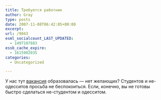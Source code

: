 ```yaml
---
title: Требуется работник
author: Gray
type: posts
date: 2007-11-08T06:42:05+00:00
excerpt:
url: /9043
esml_socialcount_LAST_UPDATED:
  - 1497107883
essb_cache_expire:
  - 1615902035
categories:
  - Uncategorized

---
```








У нас тут <a href="http://company.yandex.ru/inside/job/direct_support_ua.xml" target="_blank">вакансия</a> образовалась &#8212; нет желающих? Студентов и не-одесситов просьба не беспокоиться. Если, конечно, вы не готовы быстро сделаться не-студентом и одесситом.